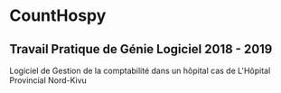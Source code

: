 # CountHospy

## Travail Pratique de Génie Logiciel 2018 - 2019

Logiciel de Gestion de la comptabilité dans un  hôpital cas de L'Hôpital Provincial Nord-Kivu
